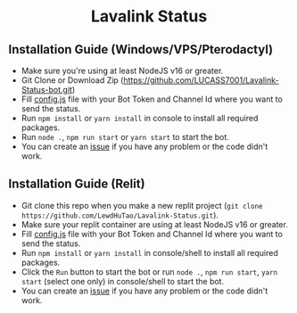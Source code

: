 <h1 align="center"><width="30px"> Lavalink Status <width="30px"></h1>

## Installation Guide (Windows/VPS/Pterodactyl)
  
- Make sure you're using at least NodeJS v16 or greater.
- Git Clone or Download Zip (https://github.com/LUCASS7001/Lavalink-Status-bot.git)
- Fill [config.js](https://github.com/LewdHuTao/Lavalink-Status/blob/main/src/config.js) file with your Bot Token and Channel Id where you want to send the status.
- Run `npm install` or `yarn install` in console to install all required packages.
- Run `node .`, `npm run start` or `yarn start` to start the bot.
- You can create an [issue](https://github.com/LewdHuTao/Lavalink-Status/issues) if you have any problem or the code didn't work.

## Installation Guide (Relit)

- Git clone this repo when you make a new replit project (`git clone https://github.com/LewdHuTao/Lavalink-Status.git`).
- Make sure your replit container are using at least NodeJS v16 or greater.
- Fill [config.js](https://github.com/LewdHuTao/Lavalink-Status/blob/main/src/config.js) file with your Bot Token and Channel Id where you want to send the status.
- Run `npm install` or `yarn install` in console/shell to install all required packages.
- Click the `Run` button to start the bot or run `node .`, `npm run start`, `yarn start` (select one only) in console/shell to start the bot.
- You can create an [issue](https://github.com/LewdHuTao/Lavalink-Status/issues) if you have any problem or the code didn't work.
